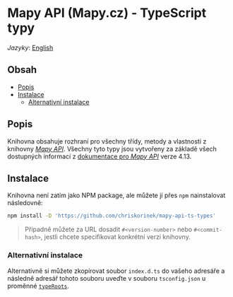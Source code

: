 # Mapy API (Mapy.cz) - TypeScript typy

_Jazyky_:
[English](https://github.com/chriskorinek/mapy-api-ts-types/blob/master/README.md)

## Obsah

- [Popis](#popis)
- [Instalace](#instalace)
  - [Alternativní instalace](#alternativní-instalace)

## Popis

Knihovna obsahuje rozhraní pro všechny třídy, metody a vlastnosti z
knihovny [_Mapy API_](http://api.mapy.cz). Všechny tyto typy jsou
vytvořeny za základě všech dostupných informací z [dokumentace pro
_Mapy API_](http://api.mapy.cz) verze 4.13.

## Instalace

Knihovna není zatím jako NPM package, ale můžete jí přes `npm`
nainstalovat následovně:

```sh
npm install -D 'https://github.com/chriskorinek/mapy-api-ts-types'
```

> Případně můžete za URL
> dosadit `#<version-number>` nebo `#<commit-hash>`, jestli chcete
> specifikovat konkrétní verzi knihovny.

### Alternativní instalace

Alternativně si můžete zkopírovat soubor `index.d.ts` do vašeho adresáře a
následně adresář tohoto souboru uveďte v souboru `tsconfig.json` u
proměnné [`typeRoots`](https://www.typescriptlang.org/tsconfig#typeRoots).
